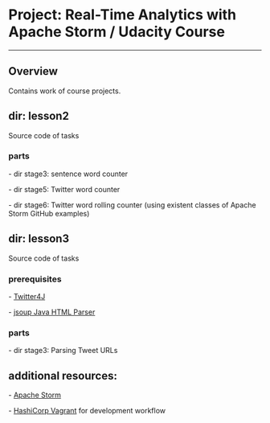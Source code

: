 # Project: Real-Time Analytics with Apache Storm / Udacity Course
---


## Overview
Contains work of course projects.


## dir: lesson2
Source code of tasks

### parts
\- dir stage3: sentence word counter

\- dir stage5: Twitter word counter

\- dir stage6: Twitter word rolling counter (using existent classes of Apache Storm GitHub examples)


## dir: lesson3
Source code of tasks

### prerequisites
\- <a href = 'http://twitter4j.org/en/javadoc.html'>Twitter4J</a>

\- <a href = 'https://jsoup.org/'>jsoup Java HTML Parser</a>

### parts
\- dir stage3: Parsing Tweet URLs


## additional resources:
\- <a href = 'https://storm.apache.org/'>Apache Storm</a>

\- <a href = 'https://www.vagrantup.com/'>HashiCorp Vagrant</a> for development workflow